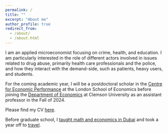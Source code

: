 ```yaml
---
permalink: /
title: ""
excerpt: "About me"
author_profile: true
redirect_from: 
  - /about/
  - /about.html
---
```


<meta name="google-site-verification" content="F1PA5O0lN6ADr5Cde5ABVSGNCeayniG2Il_SGyFGQjA" />

I am an applied microeconomist focusing on crime, health, and education. I am particularly interested in the role of different actors involved in issues related to drug abuse, primarily health care professionals and the police, and how they interact with the demand-side, such as patients, heavy users, and students. 

For the coming academic year, I will be a postdoctoral scholar in the [Centre for Economic Performance](https://cep.lse.ac.uk/) at the London School of Economics before joining the [Department of Economics](https://www.clemson.edu/business/departments/economics/index.html) at Clemson University as an assistant professor in the Fall of 2024.

Please find my CV [here](https://adamsoliman.github.io/files/AdamSolimanCV.pdf).

Before graduate school, I [taught math and economics in Dubai](https://adamsoliman.github.io/teaching/) and took a year off to [travel](https://twitter.com/adamksoliman/status/1402014895214776331?s=20&t=kWelDx7GIkrv42lqRBRhfQ). 
